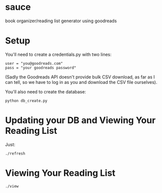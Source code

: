 sauce
=====

book organizer/reading list generator using goodreads


# Setup

You'll need to create a credentials.py with two lines:

    user = "you@goodreads.com"
    pass = "your goodreads password"

(Sadly the Goodreads API doesn't provide bulk CSV download, 
as far as I can tell, so we have to log in as you and 
download the CSV file ourselves).


You'll also need to create the database:

    python db_create.py
    
# Updating your DB and Viewing Your Reading List
    
Just:

    ./refresh
    
# Viewing Your Reading List

    ./view
